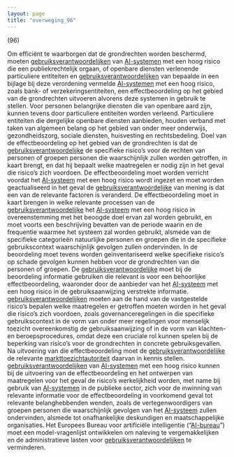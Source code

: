 ```yaml
---
layout: page
title: "overweging_96"
---
```


(96)

Om efficiënt te waarborgen dat de grondrechten worden beschermd, moeten [gebruiksverantwoordelijken](a3.md#^gebruiksverantwoordelijke) van [AI-systemen](a3.md#^ai-systeem) met een hoog risico die een publiekrechtelijk orgaan, of openbare diensten verlenende particuliere entiteiten en [gebruiksverantwoordelijken](a3.md#^gebruiksverantwoordelijke) van bepaalde in een bijlage bij deze verordening vermelde [AI-systemen](a3.md#^ai-systeem) met een hoog risico, zoals bank- of verzekeringsentiteiten, een effectbeoordeling op het gebied van de grondrechten uitvoeren alvorens deze systemen in gebruik te stellen. Voor personen belangrijke diensten die van openbare aard zijn, kunnen tevens door particuliere entiteiten worden verleend. Particuliere entiteiten die dergelijke openbare diensten aanbieden, houden verband met taken van algemeen belang op het gebied van onder meer onderwijs, gezondheidszorg, sociale diensten, huisvesting en rechtsbedeling. Doel van de effectbeoordeling op het gebied van de grondrechten is dat de [gebruiksverantwoordelijke](a3.md#^gebruiksverantwoordelijke) de specifieke risico’s voor de rechten van personen of groepen personen die waarschijnlijk zullen worden getroffen, in kaart brengt, en dat hij bepaalt welke maatregelen er nodig zijn in het geval die risico’s zich voordoen. De effectbeoordeling moet worden verricht voordat het [AI-systeem](a3.md#^ai-systeem) met een hoog risico wordt ingezet en moet worden geactualiseerd in het geval de [gebruiksverantwoordelijke](a3.md#^gebruiksverantwoordelijke) van mening is dat een van de relevante factoren is veranderd. De effectbeoordeling moet in kaart brengen in welke relevante processen van de [gebruiksverantwoordelijke](a3.md#^gebruiksverantwoordelijke) het [AI-systeem](a3.md#^ai-systeem) met een hoog risico in overeenstemming met het beoogde doel ervan zal worden gebruikt, en moet voorts een beschrijving bevatten van de periode waarin en de frequentie waarmee het systeem zal worden gebruikt, alsmede van de specifieke categorieën natuurlijke personen en groepen die in de specifieke gebruikscontext waarschijnlijk gevolgen zullen ondervinden. In de beoordeling moet tevens worden geïnventariseerd welke specifieke risico’s op schade gevolgen kunnen hebben voor de grondrechten van die personen of groepen. De [gebruiksverantwoordelijke](a3.md#^gebruiksverantwoordelijke) moet bij de beoordeling informatie gebruiken die relevant is voor een behoorlijke effectbeoordeling, waaronder door de aanbieder van het [AI-systeem](a3.md#^ai-systeem) met een hoog risico in de gebruiksaanwijzing verstrekte informatie. [gebruiksverantwoordelijken](a3.md#^gebruiksverantwoordelijke) moeten aan de hand van de vastgestelde risico’s bepalen welke maatregelen er getroffen moeten worden in het geval die risico’s zich voordoen, zoals governanceregelingen in die specifieke gebruikscontext in de vorm van onder meer regelingen voor menselijk toezicht overeenkomstig de gebruiksaanwijzing of in de vorm van klachten- en beroepsprocedures, omdat deze een cruciale rol kunnen spelen bij de beperking van risico’s voor de grondrechten in concrete gebruiksgevallen. Na uitvoering van die effectbeoordeling moet de [gebruiksverantwoordelijke](a3.md#^gebruiksverantwoordelijke) de relevante [markttoezichtautoriteit](a3.md#^mta) daarvan in kennis stellen. [gebruiksverantwoordelijken](a3.md#^gebruiksverantwoordelijke) van [AI-systemen](a3.md#^ai-systeem) met een hoog risico kunnen bij de uitvoering van de effectbeoordeling en het ontwerpen van maatregelen voor het geval de risico’s werkelijkheid worden, met name bij gebruik van [AI-systemen](a3.md#^ai-systeem) in de publieke sector, zich voor de inwinning van relevante informatie voor de effectbeoordeling in voorkomend geval tot relevante belanghebbenden wenden, zoals de vertegenwoordigers van groepen personen die waarschijnlijk gevolgen van het [AI-systeem](a3.md#^ai-systeem) zullen ondervinden, alsmede tot onafhankelijke deskundigen en maatschappelijke organisaties. Het Europees Bureau voor artificiële intelligentie (“[AI-bureau](a3.md#^aibur)”) moet een model-vragenlijst ontwikkelen om naleving te vergemakkelijken en de administratieve lasten voor [gebruiksverantwoordelijken](a3.md#^gebruiksverantwoordelijke) te verminderen.